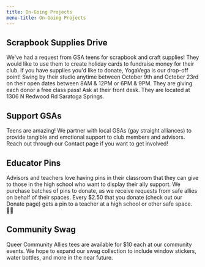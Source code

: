 ```yaml
---
title: On-Going Projects
menu-title: On-Going Projects
---
```


## Scrapbook Supplies Drive
We've had a request from GSA teens for scrapbook and craft supplies! They would like to use them to create holiday cards to fundraise money for their club. If you have supplies you'd like to donate, YogaVega is our drop-off point! Swing by their studio anytime between October 9th and October 23rd on their open dates between 8AM & 12PM or 6PM & 9PM. They are giving each donor a free class pass! Ask at their front desk. They are located at 1306 N Redwood Rd Saratoga Springs.  

## Support GSAs 

Teens are amazing! We partner with local GSAs (gay straight alliances) to provide tangible and emotional support to club members and advisors. Reach out through our Contact page if you want to get involved!

## Educator Pins

Advisors and teachers love having pins in their classroom that they can give to those in the high school who want to display their ally support. We purchase batches of pins to donate, as we receive requests from safe allies on behalf of their spaces. Every $2.50 that you donate (check out our Donate page) gets a pin to a teacher at a high school or other safe space. 🏳️‍🌈

## Community Swag

Queer Community Allies tees are available for $10 each at our community events. We hope to expand our swag collection to include window stickers, water bottles, and more in the near future. 
